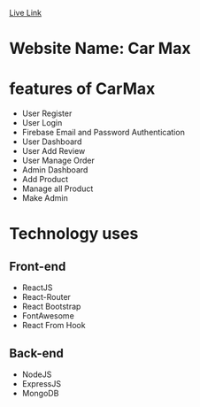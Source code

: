 [Live Link](https://carmax-a3675.web.app/ "Live link")

# Website Name: Car Max 

# features  of CarMax
   
   * User Register
   * User Login
   * Firebase Email and Password Authentication
   * User Dashboard
   * User Add Review
   * User Manage Order
   * Admin Dashboard
   * Add Product
   * Manage all Product
   * Make Admin

# Technology uses
 ## Front-end
   * ReactJS
   * React-Router
   * React Bootstrap
   * FontAwesome 
   * React From Hook

 ## Back-end
   * NodeJS
   * ExpressJS
   * MongoDB
   
